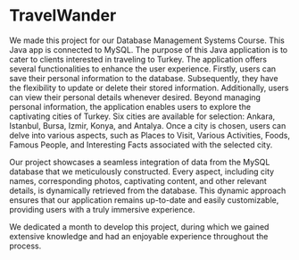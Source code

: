 # TravelWander

We made this project for our Database Management Systems Course. This Java app is connected to MySQL.
The purpose of this Java application is to cater to clients interested in traveling to Turkey. The application offers several functionalities to enhance the user experience. Firstly, users can save their personal information to the database. Subsequently, they have the flexibility to update or delete their stored information. Additionally, users can view their personal details whenever desired.
Beyond managing personal information, the application enables users to explore the captivating cities of Turkey. Six cities are available for selection: Ankara, Istanbul, Bursa, Izmir, Konya, and Antalya. Once a city is chosen, users can delve into various aspects, such as Places to Visit, Various Activities, Foods, Famous People, and Interesting Facts associated with the selected city.

Our project showcases a seamless integration of data from the MySQL database that we meticulously constructed. Every aspect, including city names, corresponding photos, captivating content, and other relevant details, is dynamically retrieved from the database. This dynamic approach ensures that our application remains up-to-date and easily customizable, providing users with a truly immersive experience.

We dedicated a month to develop this project, during which we gained extensive knowledge and had an enjoyable experience throughout the process.
